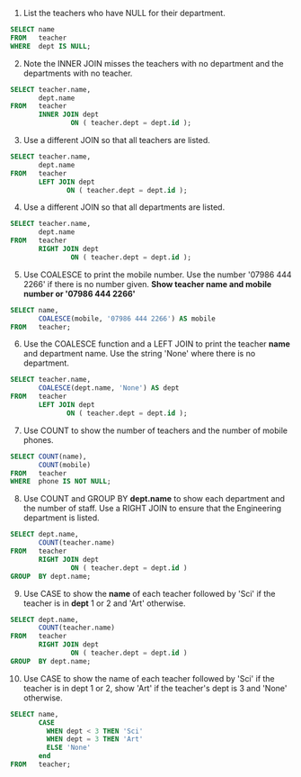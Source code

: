 1. List the teachers who have NULL for their department.

```sql
SELECT name
FROM   teacher
WHERE  dept IS NULL;
```

2. Note the INNER JOIN misses the teachers with no department and the departments with no teacher.

```sql
SELECT teacher.name,
       dept.name
FROM   teacher
       INNER JOIN dept
               ON ( teacher.dept = dept.id );
```

3. Use a different JOIN so that all teachers are listed.

```sql
SELECT teacher.name,
       dept.name
FROM   teacher
       LEFT JOIN dept
              ON ( teacher.dept = dept.id );
```

4. Use a different JOIN so that all departments are listed.

```sql
SELECT teacher.name,
       dept.name
FROM   teacher
       RIGHT JOIN dept
               ON ( teacher.dept = dept.id ); 
```

5. Use COALESCE to print the mobile number. Use the number '07986 444 2266' if there is no number given. **Show teacher name and mobile number or '07986 444 2266'**

```sql
SELECT name,
       COALESCE(mobile, '07986 444 2266') AS mobile
FROM   teacher; 
```

6. Use the COALESCE function and a LEFT JOIN to print the teacher **name** and department name. Use the string 'None' where there is no department.

```sql
SELECT teacher.name,
       COALESCE(dept.name, 'None') AS dept
FROM   teacher
       LEFT JOIN dept
              ON ( teacher.dept = dept.id );
```

7. Use COUNT to show the number of teachers and the number of mobile phones.

```sql
SELECT COUNT(name),
       COUNT(mobile)
FROM   teacher
WHERE  phone IS NOT NULL;
```

8. Use COUNT and GROUP BY **dept.name** to show each department and the number of staff. Use a RIGHT JOIN to ensure that the Engineering department is listed.

```sql
SELECT dept.name,
       COUNT(teacher.name)
FROM   teacher
       RIGHT JOIN dept
               ON ( teacher.dept = dept.id )
GROUP  BY dept.name; 
```

9. Use CASE to show the **name** of each teacher followed by 'Sci' if the teacher is in **dept** 1 or 2 and 'Art' otherwise.

```sql
SELECT dept.name,
       COUNT(teacher.name)
FROM   teacher
       RIGHT JOIN dept
               ON ( teacher.dept = dept.id )
GROUP  BY dept.name; 
```

10. Use CASE to show the name of each teacher followed by 'Sci' if the teacher is in dept 1 or 2, show 'Art' if the teacher's dept is 3 and 'None' otherwise.

```sql
SELECT name,
       CASE
         WHEN dept < 3 THEN 'Sci'
         WHEN dept = 3 THEN 'Art'
         ELSE 'None'
       end
FROM   teacher;
```
